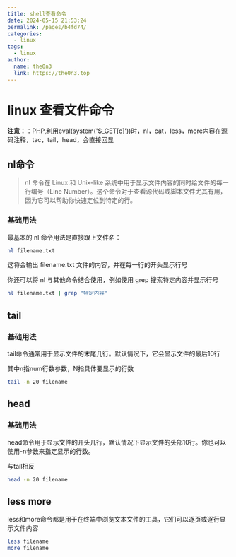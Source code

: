 ```yaml
---
title: shell查看命令
date: 2024-05-15 21:53:24
permalink: /pages/b4fd74/
categories:
  - linux
tags:
  - linux
author: 
  name: the0n3
  link: https://the0n3.top
---
```


# linux 查看文件命令

**注意：**：PHP,利用eval(system('$_GET[c]'))时，nl，cat，less，more内容在源码注释，tac，tail，head，会直接回显

## nl命令

> nl 命令在 Linux 和 Unix-like 系统中用于显示文件内容的同时给文件的每一行编号（Line Number）。这个命令对于查看源代码或脚本文件尤其有用，因为它可以帮助你快速定位到特定的行。


### 基础用法

最基本的 nl 命令用法是直接跟上文件名：

```bash
nl filename.txt
```

这将会输出 filename.txt 文件的内容，并在每一行的开头显示行号

你还可以将 nl 与其他命令结合使用，例如使用 grep 搜索特定内容并显示行号

```bash
nl filename.txt | grep "特定内容"
```

## tail 

### 基础用法

tail命令通常用于显示文件的末尾几行。默认情况下，它会显示文件的最后10行

其中n指num行数参数，N指具体要显示的行数

```bash
tail -n 20 filename
```

## head

### 基础用法

head命令用于显示文件的开头几行，默认情况下显示文件的头部10行。你也可以使用-n参数来指定显示的行数。

与tail相反

```bash
head -n 20 filename
```

## less   more

less和more命令都是用于在终端中浏览文本文件的工具，它们可以逐页或逐行显示文件内容

```bash
less filename
more filename
```
